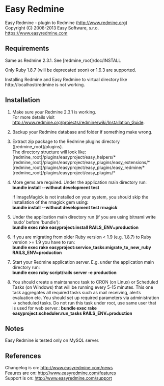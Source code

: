 # Easy Redmine

Easy Redmine - plugin to Redmine (http://www.redmine.org)  
Copyright (C) 2008-2013  Easy Software, s.r.o.  
https://www.easyredmine.com


## Requirements

Same as Redmine 2.3.1. See [redmine_root]/doc/INSTALL

Only Ruby 1.8.7 (will be deprecated soon) or 1.9.3 are supported.

Installing Redmine and Easy Redmine to virtual directory like http://localhost/redmine is not working.

## Installation

1. Make sure your Redmine 2.3.1 is working.  
   For more details visit http://www.redmine.org/projects/redmine/wiki/Installation_Guide.

2. Backup your Redmine database and folder if something make wrong.

3. Extract zip package to the Redmine plugins directory ([redmine_root]/plugins).  
   The directory structure will look like:  
     [redmine_root]/plugins/easyproject/easy_helpers/*  
     [redmine_root]/plugins/easyproject/easy_plugins/easy_extensions/*  
     [redmine_root]/plugins/easyproject/easy_plugins/easy_redmine/*  
     [redmine_root]/plugins/easyproject/easy_plugins/*  

4. More gems are required. Under the application main directory run:  
     **bundle install --without development test**
   
   If ImageMagick is not installed on your system, you should skip the installation
   of the rmagick gem using:  
     **bundle install --without development test rmagick**

5. Under the application main directory run (if you are using bitnami write 'sudo' before 'bundle'):  
     **bundle exec rake easyproject:install RAILS_ENV=production**
   
6. If you are migrating from older Ruby version < 1.9 (e.g. 1.8.7) to Ruby version >= 1.9 you have to run:  
     **bundle exec rake easyproject:service_tasks:migrate_to_new_ruby RAILS_ENV=production**

7. Start your Redmine application server. E.g. under the application main directory run:  
     **bundle exec ruby script/rails server -e production**

8. You should create a maintanance task to CRON (on Linux) or Scheduled Tasks (on Windows) that
   will be running every 5-15 minutes. This one task aggregates all required tasks such as mail receiving,
   alerts evaluation etc. You should set up required parameters via administration -> scheduled tasks.
   Do not run this task under root, use same user that is used for web server.:
     **bundle exec rake easyproject:scheduler:run_tasks RAILS_ENV=production**

## Notes

Easy Redmine is tested only on MySQL server.

## References

Changelog is on: http://www.easyredmine.com/news  
Feaures are on: http://www.easyredmine.com/features  
Support is on: http://www.easyredmine.com/support  
